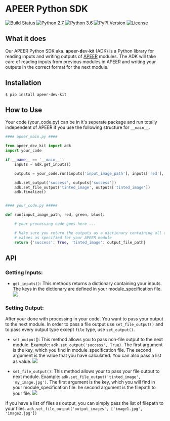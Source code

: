 # APEER Python SDK

[![Build Status](https://travis-ci.com/apeer-micro/apeer-python-sdk.svg?branch=master)](https://travis-ci.com/apeer-micro/apeer-python-sdk)
[![Python 2.7](https://img.shields.io/badge/python-2.7-blue.svg)](https://www.python.org/download/releases/2.7/)
[![Python 3.6](https://img.shields.io/badge/python-3.6-blue.svg)](https://www.python.org/downloads/release/python-360/)
[![PyPI Version](https://img.shields.io/pypi/v/apeer-dev-kit.svg)](https://pypi.org/project/apeer-dev-kit/)
[![License](https://img.shields.io/badge/Code%20License-MIT-blue.svg)](https://github.com/apeer-micro/apeer-python-sdk/blob/master/LICENSE.txt)

## What it does

Our APEER Python SDK aka. **a**peer-**d**ev-**k**it (ADK) is a Python library for reading inputs and writing outputs of [APEER](https://www.apeer.com) modules. The ADK will take care of reading inputs from previous modules in APEER and writing your outputs in the correct format for the next module.

## Installation

```shell
$ pip install apeer-dev-kit
```

## How to Use

Your code (your_code.py) can be in it's seperate package and run totally independent of APEER if you use the following structure for `__main__`.

```python
#### apeer_main.py ####

from apeer_dev_kit import adk
import your_code

if __name__ == '__main__':
    inputs = adk.get_inputs()

    outputs = your_code.run(inputs['input_image_path'], inputs['red'], inputs['green'], inputs['blue'])

    adk.set_output('success', outputs['success'])
    adk.set_file_output('tinted_image', outputs['tinted_image'])
    adk.finalize()


#### your_code.py #####

def run(input_image_path, red, green, blue):

    # your processing code goes here ...

    # Make sure you return the outputs as a dictionary containing all output
    # values as specified for your APEER module
    return {'success': True, 'tinted_image': output_file_path}

```

## API
### Getting Inputs:
* `get_inputs()`: This methods returns a dictionary containing your inputs. The keys in the dictionary are defined in your module_specification file.
![](http://cadevelop.blob.core.windows.net/public/adk_github_wiki/inputs_spec.png)


### Setting Output:
After your done with processing in your code. You want to pass your output to the next module. In order to pass a file output use `set_file_output()` and to pass every output type except `file` type, use `set_output()`. 

* `set_output`(): This method allows you to pass non-file output to the next module. 
Example: `adk.set_output('success', True)`. The first argument is the key, which you find in module_specification file. The second argument is the value that you have calculated. You can also pass a list as value.
![](http://cadevelop.blob.core.windows.net/public/adk_github_wiki/output_bool.png)

* `set_file_output()`: This method allows your to pass your file output to next module. 
Example: `adk.set_file_output('tinted_image', 'my_image.jpg')`. The first argument is the key, which you will find in your module_specification file. he second argument is the filepath to your file. 
![](http://cadevelop.blob.core.windows.net/public/adk_github_wiki/output_file.png)

If you have a list of files as output, you can simply pass the list of filepath to your files. `adk.set_file_output('output_images', ['image1.jpg', 'image2.jpg'])`
